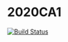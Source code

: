 # 2020CA1
 
[![Build Status](https://travis-ci.org/MartinBrandstrup/2020CA1.svg?branch=master)](https://travis-ci.org/MartinBrandstrup/2020CA1)
